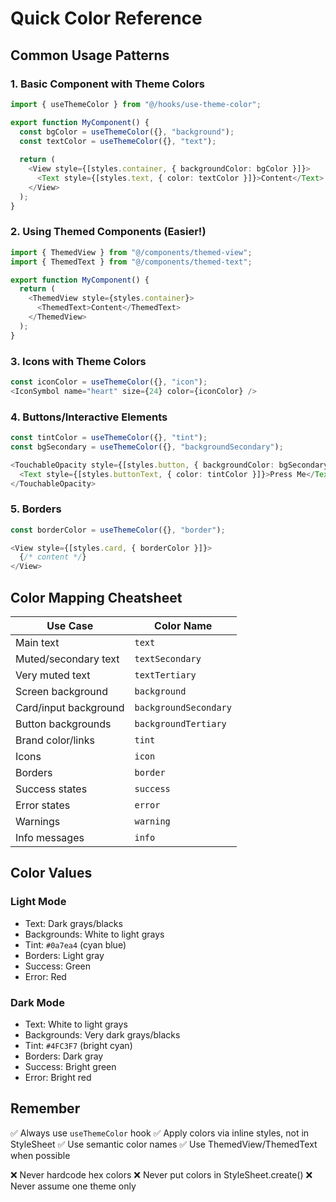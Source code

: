 # Quick Color Reference

## Common Usage Patterns

### 1. Basic Component with Theme Colors

```typescript
import { useThemeColor } from "@/hooks/use-theme-color";

export function MyComponent() {
  const bgColor = useThemeColor({}, "background");
  const textColor = useThemeColor({}, "text");
  
  return (
    <View style={[styles.container, { backgroundColor: bgColor }]}>
      <Text style={[styles.text, { color: textColor }]}>Content</Text>
    </View>
  );
}
```

### 2. Using Themed Components (Easier!)

```typescript
import { ThemedView } from "@/components/themed-view";
import { ThemedText } from "@/components/themed-text";

export function MyComponent() {
  return (
    <ThemedView style={styles.container}>
      <ThemedText>Content</ThemedText>
    </ThemedView>
  );
}
```

### 3. Icons with Theme Colors

```typescript
const iconColor = useThemeColor({}, "icon");
<IconSymbol name="heart" size={24} color={iconColor} />
```

### 4. Buttons/Interactive Elements

```typescript
const tintColor = useThemeColor({}, "tint");
const bgSecondary = useThemeColor({}, "backgroundSecondary");

<TouchableOpacity style={[styles.button, { backgroundColor: bgSecondary }]}>
  <Text style={[styles.buttonText, { color: tintColor }]}>Press Me</Text>
</TouchableOpacity>
```

### 5. Borders

```typescript
const borderColor = useThemeColor({}, "border");

<View style={[styles.card, { borderColor }]}>
  {/* content */}
</View>
```

## Color Mapping Cheatsheet

| Use Case | Color Name |
|----------|-----------|
| Main text | `text` |
| Muted/secondary text | `textSecondary` |
| Very muted text | `textTertiary` |
| Screen background | `background` |
| Card/input background | `backgroundSecondary` |
| Button backgrounds | `backgroundTertiary` |
| Brand color/links | `tint` |
| Icons | `icon` |
| Borders | `border` |
| Success states | `success` |
| Error states | `error` |
| Warnings | `warning` |
| Info messages | `info` |

## Color Values

### Light Mode
- Text: Dark grays/blacks
- Backgrounds: White to light grays
- Tint: `#0a7ea4` (cyan blue)
- Borders: Light gray
- Success: Green
- Error: Red

### Dark Mode
- Text: White to light grays
- Backgrounds: Very dark grays/blacks
- Tint: `#4FC3F7` (bright cyan)
- Borders: Dark gray
- Success: Bright green
- Error: Bright red

## Remember

✅ Always use `useThemeColor` hook
✅ Apply colors via inline styles, not in StyleSheet
✅ Use semantic color names
✅ Use ThemedView/ThemedText when possible

❌ Never hardcode hex colors
❌ Never put colors in StyleSheet.create()
❌ Never assume one theme only

